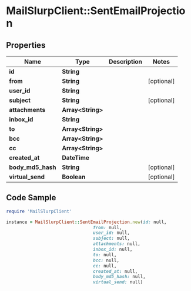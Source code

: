 # MailSlurpClient::SentEmailProjection

## Properties

Name | Type | Description | Notes
------------ | ------------- | ------------- | -------------
**id** | **String** |  | 
**from** | **String** |  | [optional] 
**user_id** | **String** |  | 
**subject** | **String** |  | [optional] 
**attachments** | **Array&lt;String&gt;** |  | 
**inbox_id** | **String** |  | 
**to** | **Array&lt;String&gt;** |  | 
**bcc** | **Array&lt;String&gt;** |  | 
**cc** | **Array&lt;String&gt;** |  | 
**created_at** | **DateTime** |  | 
**body_md5_hash** | **String** |  | [optional] 
**virtual_send** | **Boolean** |  | [optional] 

## Code Sample

```ruby
require 'MailSlurpClient'

instance = MailSlurpClient::SentEmailProjection.new(id: null,
                                 from: null,
                                 user_id: null,
                                 subject: null,
                                 attachments: null,
                                 inbox_id: null,
                                 to: null,
                                 bcc: null,
                                 cc: null,
                                 created_at: null,
                                 body_md5_hash: null,
                                 virtual_send: null)
```


